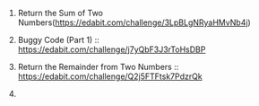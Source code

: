 1. Return the Sum of Two Numbers(https://edabit.com/challenge/3LpBLgNRyaHMvNb4j)

2. Buggy Code (Part 1) :: https://edabit.com/challenge/j7yQbF3J3rToHsDBP

3. Return the Remainder from Two Numbers :: https://edabit.com/challenge/Q2j5FTFtsk7PdzrQk

4. 